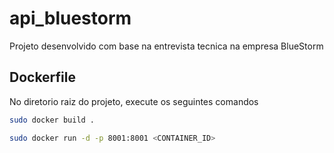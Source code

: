# api_bluestorm

Projeto desenvolvido com base na entrevista tecnica na empresa BlueStorm

## Dockerfile

No diretorio raiz do projeto, execute os seguintes comandos

```bash
sudo docker build .

sudo docker run -d -p 8001:8001 <CONTAINER_ID> 
```
